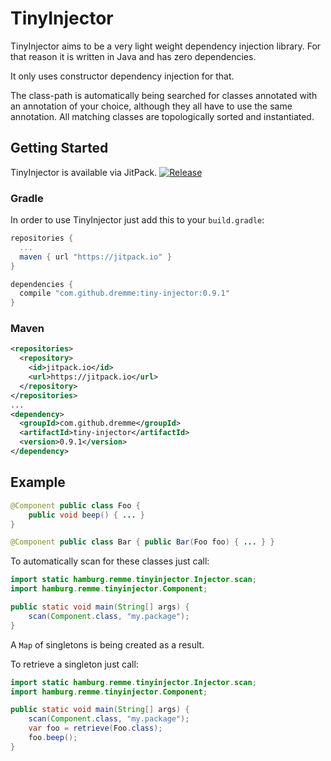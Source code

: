 # TinyInjector

TinyInjector aims to be a very light weight dependency injection library. For that reason it is written in Java and has zero dependencies.

It only uses constructor dependency injection for that.

The class-path is automatically being searched for classes annotated with an annotation of your choice, although they all have to use the same annotation. All matching classes are topologically sorted and instantiated.

## Getting Started

TinyInjector is available via JitPack. [![Release](https://jitpack.io/v/dremme/tiny-injector.svg)](https://jitpack.io/#dremme/tiny-injector)

### Gradle

In order to use TinyInjector just add this to your `build.gradle`:

```groovy
repositories {
  ...
  maven { url "https://jitpack.io" }
}

dependencies {
  compile "com.github.dremme:tiny-injector:0.9.1"
}
```

### Maven

```xml
<repositories>
  <repository>
    <id>jitpack.io</id>
    <url>https://jitpack.io</url>
  </repository>
</repositories>
...
<dependency>
  <groupId>com.github.dremme</groupId>
  <artifactId>tiny-injector</artifactId>
  <version>0.9.1</version>
</dependency>
```

## Example

```java
@Component public class Foo {
    public void beep() { ... }
}

@Component public class Bar { public Bar(Foo foo) { ... } }
```

To automatically scan for these classes just call:

```java
import static hamburg.remme.tinyinjector.Injector.scan;
import hamburg.remme.tinyinjector.Component;

public static void main(String[] args) {
    scan(Component.class, "my.package");
}
```

A `Map` of singletons is being created as a result.

To retrieve a singleton just call:

```java
import static hamburg.remme.tinyinjector.Injector.scan;
import hamburg.remme.tinyinjector.Component;

public static void main(String[] args) {
    scan(Component.class, "my.package");
    var foo = retrieve(Foo.class);
    foo.beep();
}
```
